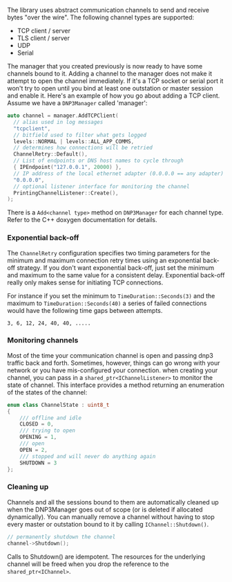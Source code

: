 The library uses abstract communication channels to send and receive bytes "over the wire". The following
channel types are supported:

* TCP client / server
* TLS client / server
* UDP
* Serial

The manager that you created previously is now ready to have some channels bound to it. Adding a channel to the manager
does not make it attempt to open the channel immediately. If it's a TCP socket or serial port it won't try to open until you bind at least one outstation
or master session and enable it. Here's an example of how you go about adding a TCP client. Assume we have a `DNP3Manager` called 'manager':

```c++
auto channel = manager.AddTCPClient(
  // alias used in log messages
  "tcpclient",
  // bitfield used to filter what gets logged
  levels::NORMAL | levels::ALL_APP_COMMS,
  // determines how connections will be retried
  ChannelRetry::Default(),
  // List of endpoints or DNS host names to cycle through
  { IPEndpoint("127.0.0.1", 20000) },
  // IP address of the local ethernet adapter (0.0.0.0 == any adapter)
  "0.0.0.0",
  // optional listener interface for monitoring the channel
  PrintingChannelListener::Create(),
);
```

There is a `Add<channel type>` method on `DNP3Manager` for each channel type. Refer to the C++ doxygen documentation
for details.
 

### Exponential back-off

The `ChannelRetry` configuration specifies two timing parameters for the minimum and maximum connection retry times using an exponential back-off strategy. If you don't want
exponential back-off, just set the minimum and maximum to the same value for a consistent delay. Exponential back-off really only makes sense for initiating TCP connections.

For instance if you set the minimum to `TimeDuration::Seconds(3)` and the maximum to `TimeDuration::Seconds(40)` a series of failed connections would have the following
time gaps between attempts.


`3, 6, 12, 24, 40, 40, .....`

### Monitoring channels

Most of the time your communication channel is open and passing dnp3 traffic back and forth. Sometimes, however, things can go wrong with your network or you have mis-configured your connection. when
creating your channel, you can pass in a `shared_ptr<IChannelListener>` to monitor the state of channel. This interface provides a method returning an enumeration of the states of the channel:

```c++
enum class ChannelState : uint8_t
{
	/// offline and idle
	CLOSED = 0,
	/// trying to open
	OPENING = 1,
	/// open
	OPEN = 2,
	/// stopped and will never do anything again
	SHUTDOWN = 3
};
```

### Cleaning up

Channels and all the sessions bound to them are automatically cleaned up when the DNP3Manager goes out of scope
(or is deleted if allocated dynamically). You can manually remove a channel without having to stop every master or outstation bound
to it by calling `IChannel::Shutdown()`.

```c++
// permanently shutdown the channel
channel->Shutdown();
```

Calls to Shutdown() are idempotent. The resources for the underlying channel will be freed
when you drop the reference to the `shared_ptr<IChannel>`.
